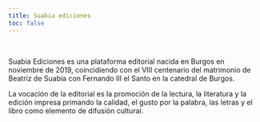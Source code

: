 ```yaml
---
title: Suabia ediciones
toc: false
---
```

<br class="hx:sm:block hx:hidden" />

Suabia Ediciones es una plataforma editorial nacida en Burgos en noviembre de 2019, coincidiendo con el VIII centenario del matrimonio de Beatriz de Suabia con Fernando III el Santo en la catedral de Burgos.

La vocación de la editorial es la promoción de la lectura, la literatura y la edición impresa primando la calidad, el gusto por la palabra, las letras y el libro como elemento de difusión cultural.